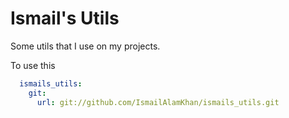 # Ismail's Utils

Some utils that I use on my projects.

To use this 

```yaml
  ismails_utils:
    git:
      url: git://github.com/IsmailAlamKhan/ismails_utils.git
```

